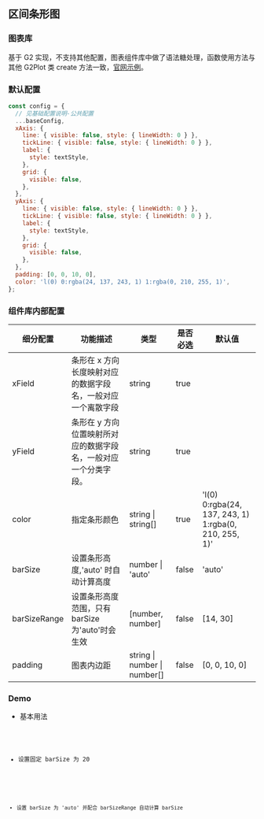 ## 区间条形图

### 图表库

基于 G2 实现，不支持其他配置，图表组件库中做了语法糖处理，函数使用方法与其他 G2Plot 类 create 方法一致，<a href="https://g2.antv.vision/zh/examples/bar/basic#ranged">官网示例</a>。

### 默认配置

```js
const config = {
  // 见基础配置说明-公共配置
  ...baseConfig,
  xAxis: {
    line: { visible: false, style: { lineWidth: 0 } },
    tickLine: { visible: false, style: { lineWidth: 0 } },
    label: {
      style: textStyle,
    },
    grid: {
      visible: false,
    },
  },
  yAxis: {
    line: { visible: false, style: { lineWidth: 0 } },
    tickLine: { visible: false, style: { lineWidth: 0 } },
    label: {
      style: textStyle,
    },
    grid: {
      visible: false,
    },
  },
  padding: [0, 0, 10, 0],
  color: 'l(0) 0:rgba(24, 137, 243, 1) 1:rgba(0, 210, 255, 1)',
};
```

### 组件库内部配置

| 细分配置     | 功能描述                                                        | 类型                         | 是否必选 | 默认值                                                |
| ------------ | --------------------------------------------------------------- | ---------------------------- | -------- | ----------------------------------------------------- |
| xField       | 条形在 x 方向长度映射对应的数据字段名，一般对应一个离散字段     | string                       | true     |                                                       |
| yField       | 条形在 y 方向位置映射所对应的数据字段名，一般对应一个分类字段。 | string                       | true     |                                                       |
| color        | 指定条形颜色                                                    | string \| string[]           | true     | 'l(0) 0:rgba(24, 137, 243, 1) 1:rgba(0, 210, 255, 1)' |
| barSize      | 设置条形高度,'auto' 时自动计算高度                              | number \| 'auto'             | false    | 'auto'                                                |
| barSizeRange | 设置条形高度范围，只有 barSize 为'auto'时会生效                 | [number, number]             | false    | [14, 30]                                              |
| padding      | 图表内边距                                                      | string \| number \| number[] | false    | [0, 0, 10, 0]                                         |

### Demo

- 基本用法

<code src="./base.tsx">

- 设置固定 barSize 为 20

<code src="./barSize.tsx">

- 设置 barSize 为 'auto' 并配合 barSizeRange 自动计算 barSize

<code src="./autoBarSize.tsx">
